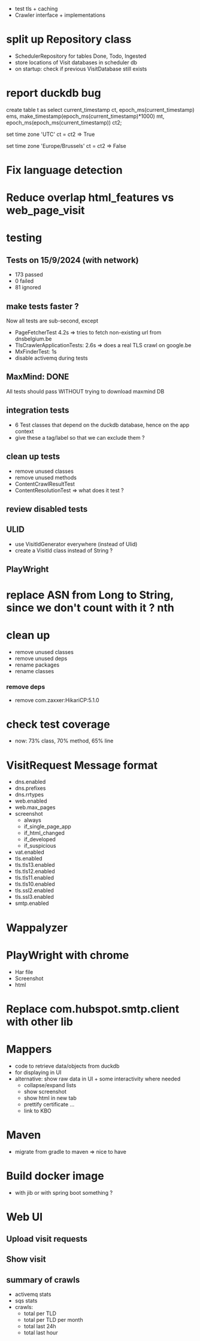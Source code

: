 * test tls + caching
* Crawler interface + implementations
            

# split up Repository class
* SchedulerRepository for tables Done, Todo, Ingested
* store locations of Visit databases in scheduler db
* on startup: check if previous VisitDatabase still exists


# report duckdb bug
create table t as select current_timestamp ct, epoch_ms(current_timestamp) ems, make_timestamp(epoch_ms(current_timestamp)*1000) mt, epoch_ms(epoch_ms(current_timestamp)) ct2;

set time zone 'UTC' 
ct = ct2 => True

set time zone 'Europe/Brussels'
ct = ct2 => False

# Fix language detection

# Reduce overlap html_features vs web_page_visit

# testing
 
## Tests on 15/9/2024 (with network)
* 173 passed
* 0 failed
* 81 ignored


## make tests faster ?
Now all tests are sub-second, except
* PageFetcherTest 4.2s             => tries to fetch non-existing url from dnsbelgium.be 
* TlsCrawlerApplicationTests: 2.6s => does a real TLS crawl on google.be
* MxFinderTest: 1s
* disable activemq during tests

## MaxMind: DONE
All tests should pass WITHOUT trying to download maxmind DB

## integration tests
* 6 Test classes that depend on the duckdb database, hence on the app context
* give these a tag/label so that we can exclude them ?


## clean up tests
* remove unused classes
* remove unused methods
* ContentCrawlResultTest
* ContentResolutionTest => what does it test ?

## review disabled tests

## ULID
* use VisitIdGenerator everywhere (instead of Ulid)
* create a VisitId class instead of String ?

## PlayWright

# replace ASN from Long to String, since we don't count with it ? nth

# clean up
* remove unused classes
* remove unused deps
* rename packages
* rename classes

### remove deps
* remove com.zaxxer:HikariCP:5.1.0

# check test coverage
* now: 73% class, 70% method, 65% line

# VisitRequest Message format
* dns.enabled
* dns.prefixes
* dns.rrtypes
* web.enabled
* web.max_pages
* screenshot
  * always
  * if_single_page_app
  * if_html_changed
  * if_developed
  * if_suspicious
* vat.enabled
* tls.enabled
* tls.tls13.enabled
* tls.tls12.enabled
* tls.tls11.enabled
* tls.tls10.enabled
* tls.ssl2.enabled
* tls.ssl3.enabled
* smtp.enabled

# Wappalyzer

# PlayWright with chrome
* Har file
* Screenshot
* html

# Replace com.hubspot.smtp.client with other lib

# Mappers
* code to retrieve data/objects from duckdb
* for displaying in UI
* alternative: show raw data in UI + some interactivity where needed
  * collapse/expand lists
  * show screenshot
  * show html in new tab
  * prettify certificate ...
  * link to KBO

# Maven
* migrate from gradle to maven => nice to have

# Build docker image
* with jib or with spring boot something ?

# Web UI

## Upload visit requests
## Show visit
## summary of crawls
* activemq stats
* sqs stats
* crawls:
  * total per TLD
  * total per TLD per month
  * total last 24h
  * total last hour